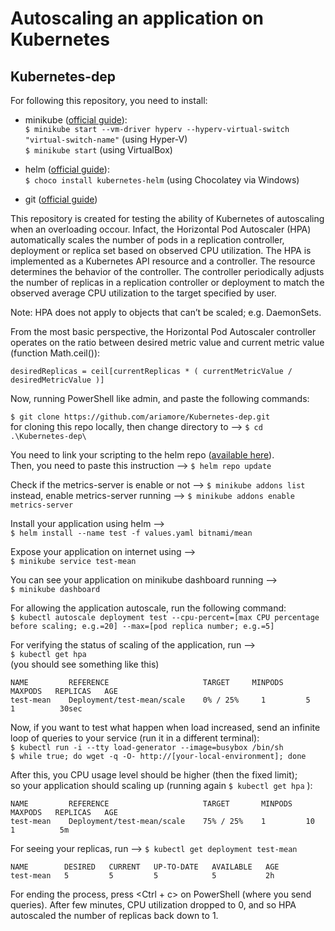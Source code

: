 # Autoscaling an application on Kubernetes 
## Kubernetes-dep

For following this repository, you need to install:

- minikube ([official guide](https://kubernetes.io/docs/tasks/tools/install-minikube/)):
  <br>`$ minikube start --vm-driver hyperv --hyperv-virtual-switch "virtual-switch-name"`  (using Hyper-V)
  <br>`$ minikube start`  (using VirtualBox)

- helm ([official guide](https://helm.sh/)):
 <br> `$ choco install kubernetes-helm` (using Chocolatey via Windows)

- git ([official guide](https://git-scm.com/download/win))

This repository is created for testing the ability of Kubernetes of autoscaling when an overloading occour. Infact, the Horizontal Pod Autoscaler (HPA) automatically scales the number of pods in a replication controller, deployment or replica set based on observed CPU utilization.
The HPA is implemented as a Kubernetes API resource and a controller. The resource determines the behavior of the controller. The controller periodically adjusts the number of replicas in a replication controller or deployment to match the observed average CPU utilization to the target specified by user.

Note: HPA does not apply to objects that can’t be scaled; e.g. DaemonSets.

From the most basic perspective, the Horizontal Pod Autoscaler controller operates on the ratio between desired metric value and current metric value (function Math.ceil()):

	desiredReplicas = ceil[currentReplicas * ( currentMetricValue / desiredMetricValue )]


Now, running PowerShell like admin, and paste the following commands:

  `$ git clone https://github.com/ariamore/Kubernetes-dep.git`
  <br> for cloning this repo locally, then change directory to -->  `$ cd .\Kubernetes-dep\`

You need to link your scripting to the helm repo ([available here](https://github.com/bitnami/charts)).<br>
Then, you need to paste this instruction -->
  `$ helm repo update`

Check if the metrics-server is enable or not --> `$ minikube addons list`
<br> instead, enable metrics-server running -->  `$ minikube addons enable metrics-server`

Install your application using helm --><br>
`$ helm install --name test -f values.yaml bitnami/mean`

Expose your application on internet using --><br>
`$ minikube service test-mean`

You can see your application on minikube dashboard running --><br> `$ minikube dashboard`

For allowing the application autoscale, run the following command:<br>
`$ kubectl autoscale deployment test --cpu-percent=[max CPU percentage before scaling; e.g.=20] --max=[pod replica number; e.g.=5]`

For verifying the status of scaling of the application, run --><br> `$ kubectl get hpa`
<br>(you should see something like this)<br>

	NAME         REFERENCE                     TARGET     MINPODS   MAXPODS   REPLICAS   AGE
	test-mean    Deployment/test-mean/scale    0% / 25%     1         5         1          30sec


Now, if you want to test what happen when load increased, send an infinite loop of queries to your service (run it in a different terminal):<br>
	`$ kubectl run -i --tty load-generator --image=busybox /bin/sh`<br>
  `$ while true; do wget -q -O- http://[your-local-environment]; done`

After this, you CPU usage level should be higher (then the fixed limit);<br>
so your application should scaling up (running again `$ kubectl get hpa` ):

	NAME         REFERENCE                     TARGET       MINPODS   MAXPODS   REPLICAS   AGE
	test-mean    Deployment/test-mean/scale    75% / 25%    1         10        1          5m

For seeing your replicas, run -->
`$ kubectl get deployment test-mean`

	NAME        DESIRED   CURRENT   UP-TO-DATE   AVAILABLE   AGE
	test-mean   5         5         5            5           2h

For ending the process, press <Ctrl + c> on PowerShell (where you send queries). After few minutes, CPU utilization dropped to 0, and so HPA autoscaled the number of replicas back down to 1.
